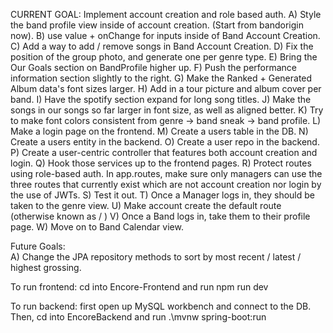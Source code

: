 CURRENT GOAL: Implement account creation and role based auth.
                A) Style the band profile view inside of account creation. (Start from bandorigin now).
                B) use value + onChange for inputs inside of Band Account Creation.
                C) Add a way to add / remove songs in Band Account Creation.
                D) Fix the position of the group photo, and generate one per genre type.
                E) Bring the Our Goals section on BandProfile higher up.
                F) Push the performance information section slightly to the right.
                G) Make the Ranked + Generated Album data's font sizes larger.
                H) Add in a tour picture and album cover per band.
                I) Have the spotify section expand for long song titles.
                J) Make the songs in our songs so far larger in font size, as well as aligned better.
                K) Try to make font colors consistent from genre -> band sneak -> band profile.
                L) Make a login page on the frontend.
                M) Create a users table in the DB.
                N) Create a users entity in the backend.
                O) Create a user repo in the backend.
                P) Create a user-centric controller that features both account creation and login.
                Q) Hook those services up to the frontend pages.
                R) Protect routes using role-based auth. In app.routes, make sure only managers can use the three routes that currently exist which are not account creation nor login by the use of JWTs.
                S) Test it out.
                T) Once a Manager logs in, they should be taken to the genre view.
                U) Make account create the default route (otherwise known as / )
                V) Once a Band logs in, take them to their profile page.
                W) Move on to Band Calendar view.

Future Goals:  
A) Change the JPA repository methods to sort by most recent / latest / highest grossing.


To run frontend:
cd into Encore-Frontend and run npm run dev

To run backend:
first open up MySQL workbench and connect to the DB. 
Then, cd into EncoreBackend and run .\mvnw spring-boot:run